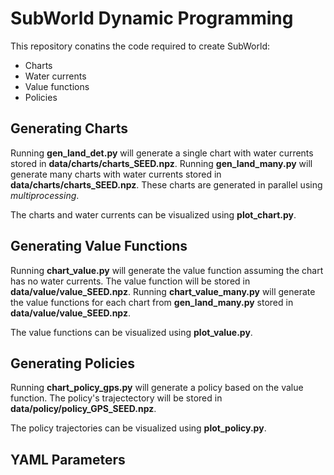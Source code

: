 # SubWorld Dynamic Programming

This repository conatins the code required to create SubWorld:
- Charts
- Water currents
- Value functions
- Policies

## Generating Charts

Running **gen_land_det.py** will generate a single chart with water currents stored in **data/charts/charts_SEED.npz**. Running **gen_land_many.py** will generate many charts with water currents stored in **data/charts/charts_SEED.npz**. These charts are generated in parallel using _multiprocessing_.

The charts and water currents can be visualized using **plot_chart.py**.

## Generating Value Functions

Running **chart_value.py** will generate the value function assuming the chart has no water currents. The value function will be stored in **data/value/value_SEED.npz**. Running **chart_value_many.py** will generate the value functions for each chart from **gen_land_many.py** stored in **data/value/value_SEED.npz**.

The value functions can be visualized using **plot_value.py**.

## Generating Policies

Running **chart_policy_gps.py** will generate a policy based on the value function. The policy's trajectectory will be stored in **data/policy/policy_GPS_SEED.npz**.

The policy trajectories can be visualized using **plot_policy.py**.

## YAML Parameters
